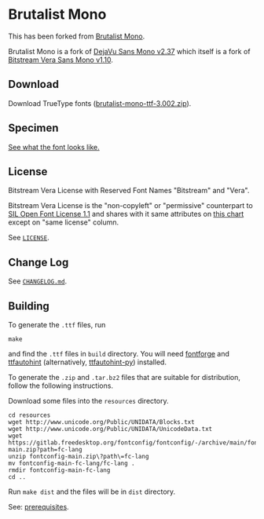 # Brutalist Mono

This has been forked from [Brutalist Mono](https://github.com/BRUTALISM/Brutalist).

Brutalist Mono is a fork of [DejaVu Sans Mono v2.37](https://github.com/dejavu-fonts/dejavu-fonts) which itself is a fork of [Bitstream Vera Sans Mono v1.10](https://web.archive.org/web/20210314185159/https://www.gnome.org/fonts/).

## Download

Download TrueType fonts ([brutalist-mono-ttf-3.002.zip](https://github.com/stlee42/BrutalistMono/releases/download/v3.002/brutalist-mono-ttf-3.002.zip)).

## Specimen

[See what the font looks like.](specimen.md)

## License

Bitstream Vera License with Reserved Font Names "Bitstream" and "Vera".

Bitstream Vera License is the "non-copyleft" or "permissive" counterpart to [SIL Open Font License 1.1](https://choosealicense.com/licenses/ofl-1.1/) and shares with it same attributes on [this chart](https://choosealicense.com/appendix/) except on "same license" column.

See [`LICENSE`](LICENSE).

## Change Log

See [`CHANGELOG.md`](CHANGELOG.md).

## Building

To generate the `.ttf` files, run

```
make
```

and find the `.ttf` files in `build` directory. You will need [fontforge](https://fontforge.org) and [ttfautohint](https://freetype.org/ttfautohint/) (alternatively, [ttfautohint-py](https://github.com/fonttools/ttfautohint-py)) installed.

To generate the `.zip` and `.tar.bz2` files that are suitable for distribution, follow the following instructions.

Download some files into the `resources` directory.

```
cd resources
wget http://www.unicode.org/Public/UNIDATA/Blocks.txt
wget http://www.unicode.org/Public/UNIDATA/UnicodeData.txt
wget https://gitlab.freedesktop.org/fontconfig/fontconfig/-/archive/main/fontconfig-main.zip?path=fc-lang
unzip fontconfig-main.zip\?path\=fc-lang
mv fontconfig-main-fc-lang/fc-lang .
rmdir fontconfig-main-fc-lang
cd ..
```

Run `make dist` and the files will be in `dist` directory.

See: [prerequisites](BUILDING.md).

